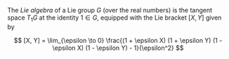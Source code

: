 The *Lie algebra* of a Lie group $G$ (over the real numbers) is the tangent space $T_1 G$ at the identity $1 \in G$, equipped with the Lie bracket $[X, Y]$ given by

$$
[X, Y] = \lim_{\epsilon \to 0} \frac{(1 + \epsilon X) (1 + \epsilon Y) (1 - \epsilon X) (1 - \epsilon Y) - 1}{\epsilon^2}
$$
